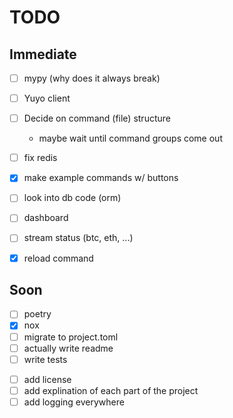 # TODO

## Immediate

- [ ] mypy (why does it always break)

- [ ] Yuyo client
- [ ] Decide on command (file) structure
  - maybe wait until command groups come out
- [ ] fix redis
- [x] make example commands w/ buttons
- [ ] look into db code (orm)
- [ ] dashboard
- [ ] stream status (btc, eth, ...)
- [x] reload command

## Soon

- [ ] poetry
- [x] nox
- [ ] migrate to project.toml
- [ ] actually write readme
- [ ] write tests
<!-- - [ ] migrate all slash command logic to different files -->
- [ ] add license
- [ ] add explination of each part of the project
- [ ] add logging everywhere
